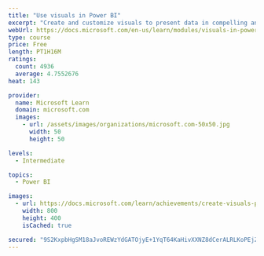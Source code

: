 ```yaml
---
title: "Use visuals in Power BI"
excerpt: "Create and customize visuals to present data in compelling and insightful ways."
webUrl: https://docs.microsoft.com/en-us/learn/modules/visuals-in-power-bi/
type: course
price: Free
length: PT1H16M
ratings:
  count: 4936
  average: 4.7552676
heat: 143

provider:
  name: Microsoft Learn
  domain: microsoft.com
  images:
    - url: /assets/images/organizations/microsoft.com-50x50.jpg
      width: 50
      height: 50

levels:
  - Intermediate

topics:
  - Power BI

images:
  - url: https://docs.microsoft.com/learn/achievements/create-visuals-power-bi-desktop-social.png
    width: 800
    height: 400
    isCached: true

secured: "9S2KxpbHgSM18aJvoREWzYdGATOjyE+1YqT64KaHivXXNZ8dCerALRLKoPEjZFNFfUmN3lT3obHaV6GcxpqGAmyRE0a37l3oOvqeWJRHMtLL8aM/LE+3OVsG8HvmXEY2ycaVCLKFD9aSKNLR7qCJVtXvtwu7H5wuzjPy5h0kXC6laZNzSi7NSdU1utB4JiXnWB7xN3KC8nG52pB7WukFuNuqs3zmVxqAU19hcD2KkrIH+IifMZyx4in+Gwwis0cTQFzlVONVjpsHvF8MVkls78RnOq/4DHgpqpNSOyb/wyEIfYTi5IzWK/IpIGwExnb9yAP2CC3aI6SunzSXlsG54jwg455mv1wPqxQ8kBQRnfH6qPRRnxryAuUOBDZhiYz11VTRspe5iI05C4au8czQUmirBBlQaKzLjAME/vTMT0A=;NWyeBUG7dsVkW9jQm9C1iw=="
---
```


